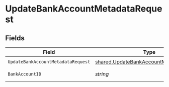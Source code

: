 # UpdateBankAccountMetadataRequest


## Fields

| Field                                                                                                     | Type                                                                                                      | Required                                                                                                  | Description                                                                                               | Example                                                                                                   |
| --------------------------------------------------------------------------------------------------------- | --------------------------------------------------------------------------------------------------------- | --------------------------------------------------------------------------------------------------------- | --------------------------------------------------------------------------------------------------------- | --------------------------------------------------------------------------------------------------------- |
| `UpdateBankAccountMetadataRequest`                                                                        | [shared.UpdateBankAccountMetadataRequest](../../../pkg/models/shared/updatebankaccountmetadatarequest.md) | :heavy_check_mark:                                                                                        | N/A                                                                                                       |                                                                                                           |
| `BankAccountID`                                                                                           | *string*                                                                                                  | :heavy_check_mark:                                                                                        | The bank account ID.                                                                                      | XXX                                                                                                       |